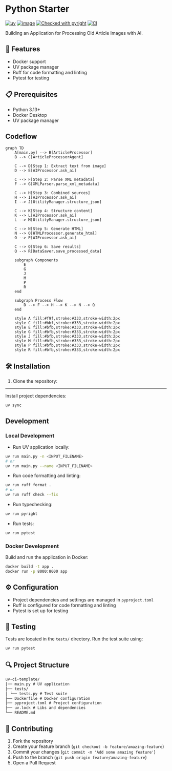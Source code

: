 # Python Starter

[![uv](https://img.shields.io/endpoint?url=https://raw.githubusercontent.com/astral-sh/uv/main/assets/badge/v0.json)](https://github.com/astral-sh/uv)
[![image](https://img.shields.io/pypi/v/uv.svg)](https://pypi.python.org/pypi/uv)
[![Checked with pyright](https://microsoft.github.io/pyright/img/pyright_badge.svg)](https://microsoft.github.io/pyright/)
[![CI](https://github.com/rjoydip/genai-article-processor/actions/workflows/ci.yml/badge.svg?branch=main)](https://github.com/rjoydip/genai-article-processor/actions/workflows/ci.yml)

Building an Application for Processing Old Article Images with AI.

## 🚀 Features

- Docker support
- UV package manager
- Ruff for code formatting and linting
- Pytest for testing

## 📋 Prerequisites

- Python 3.13+
- Docker Desktop
- UV package manager

## Codeflow

```mermaid
graph TD
    A[main.py] --> B[ArticleProcessor]
    B --> C[ArticleProcessorAgent]
    
    C --> D[Step 1: Extract text from image]
    D --> E[AIProcessor.ask_ai]
    
    C --> F[Step 2: Parse XML metadata]
    F --> G[XMLParser.parse_xml_metadata]
    
    C --> H[Step 3: Combined sources]
    H --> I[AIProcessor.ask_ai]
    I --> J[UtilityManager.structure_json]
    
    C --> K[Step 4: Structure content]
    K --> L[AIProcessor.ask_ai]
    L --> M[UtilityManager.structure_json]
    
    C --> N[Step 5: Generate HTML]
    N --> O[HTMLProcessor.generate_html]
    O --> P[AIProcessor.ask_ai]
    
    C --> Q[Step 6: Save results]
    Q --> R[DataSaver.save_processed_data]
    
    subgraph Components
        E
        G
        J
        M
        P
        R
    end
    
    subgraph Process Flow
        D --> F --> H --> K --> N --> Q
    end
    
    style A fill:#f9f,stroke:#333,stroke-width:2px
    style C fill:#bbf,stroke:#333,stroke-width:2px
    style E fill:#bfb,stroke:#333,stroke-width:2px
    style G fill:#bfb,stroke:#333,stroke-width:2px
    style J fill:#bfb,stroke:#333,stroke-width:2px
    style M fill:#bfb,stroke:#333,stroke-width:2px
    style P fill:#bfb,stroke:#333,stroke-width:2px
    style R fill:#bfb,stroke:#333,stroke-width:2px
```

## 🛠 Installation

1. Clone the repository:

-----

Install project dependencies:

```bash
uv sync
```

## Development

### Local Development

- Run UV application locally:

```bash
uv run main.py -n <INPUT_FILENAME>
# or
uv run main.py --name <INPUT_FILENAME>
```

- Run code formatting and linting:

```bash
uv run ruff format .
# or
uv run ruff check --fix
```

- Run typechecking:

```bash
uv run pyright
```

- Run tests:

```bash
uv run pytest
```

### Docker Development

Build and run the application in Docker:

```bash
docker build -t app .
docker run -p 8000:8000 app
```

## ⚙️ Configuration

- Project dependencies and settings are managed in `pyproject.toml`
- Ruff is configured for code formatting and linting
- Pytest is set up for testing

## 🧪 Testing

Tests are located in the `tests/` directory. Run the test suite using:

```bash
uv run pytest
```

## 🔍 Project Structure

```txt
uv-ci-template/
|── main.py # UV application
├── tests/
│ └── tests.py # Test suite
├── Dockerfile # Docker configuration
├── pyproject.toml # Project configuration
├── uv.lock # Libs and dependencies
└── README.md
```

## 👥 Contributing

1. Fork the repository
2. Create your feature branch (`git checkout -b feature/amazing-feature`)
3. Commit your changes (`git commit -m 'Add some amazing feature'`)
4. Push to the branch (`git push origin feature/amazing-feature`)
5. Open a Pull Request
